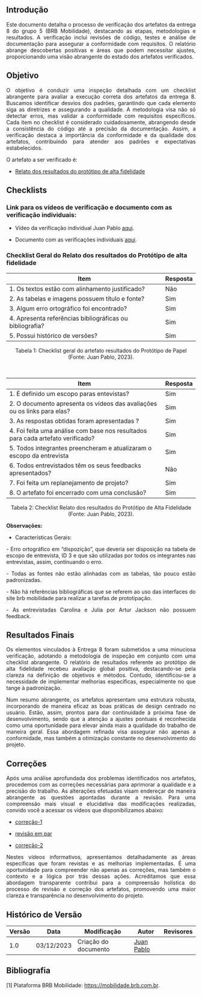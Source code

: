 ## Introdução

<div style="text-align: justify">
    <p>Este documento detalha o processo de verificação dos artefatos da entrega 8 do grupo 5 (BRB Mobilidade), destacando as etapas, metodologias e resultados. A verificação inclui revisões de código, testes e análise de documentação para assegurar a conformidade com requisitos. O relatório abrange descobertas positivas e áreas que podem necessitar ajustes, proporcionando uma visão abrangente do estado dos artefatos verificados. </p>
</div>

## Objetivo
<div style="text-align: justify">
    <p>O objetivo é conduzir uma inspeção detalhada com um checklist abrangente para avaliar a execução correta dos artefatos da entrega 8. Buscamos identificar desvios dos padrões, garantindo que cada elemento siga as diretrizes e assegurando a qualidade. A metodologia visa não só detectar erros, mas validar a conformidade com requisitos específicos. Cada item no checklist é considerado cuidadosamente, abrangendo desde a consistência do código até a precisão da documentação. Assim, a verificação destaca a importância da conformidade e da qualidade dos artefatos, contribuindo para atender aos padrões e expectativas estabelecidos. </p>
</div>

O artefato a ser verificado é:

- [Relato dos resultados do protótipo de alta fidelidade](https://interacao-humano-computador.github.io/2023.2--BRB-Mobilidade/designAvaliacao/prototipo_fidelidade/prototipo_Alta_Fidelidade/)


## Checklists

### Link para os vídeos de verificação e documento com as verificação individuais:

- Vídeo da verificação individual Juan Pablo [aqui](https://youtu.be/r0kBW_aYkxk).

- Documento com as verificações individuais [aqui](https://docs.google.com/document/d/1_xokhSThVGf8vk0qnfp24XYQzLzkewIlTWsSTacwGN0/edit?usp=sharing).

### Checklist Geral do Relato dos resultados do Protótipo de alta fidelidade

|Item|Resposta|
|----|--------|
|1. Os textos estão com alinhamento justificado?| Não|
|2. As tabelas e imagens possuem título e fonte?| Sim|
|3. Algum erro ortográfico foi encontrado?| Sim|
|4. Apresenta referências bibliográficas ou bibliografia?| Sim|
|5. Possui histórico de versões?|Sim|

<div style="text-align: center">
    <p> Tabela 1: Checklist geral do artefato resultados do Protótipo de Papel (Fonte: Juan Pablo, 2023).</p>
</div>

</br>

|Item|Resposta|
|----|--------|
|1. É definido um escopo paras entevistas?| Sim|
|2. O documento apresenta os vídeos das avaliações ou os links para elas?| Sim|
|3. As respostas obtidas foram apresentadas ?| Sim|
|4. Foi feita uma análise com base nos resultados para cada artefato verificado?| Sim|
|5. Todos integrantes preencheram e atualizaram o escopo da entrevista| Sim |
|6. Todos entrevistados têm os seus feedbacks apresentados?|Não|
|7. Foi feita um replanejamento de projeto?| Sim|
|8. O artefato foi encerrado com uma conclusão?| Sim|


<div style="text-align: center">
    <p> Tabela 2: Checklist Relato dos resultados do Protótipo de Alta Fidelidade (Fonte: Juan Pablo, 2023).</p>
</div>

**Observações:**

- Características Gerais:
<div style="text-align: justify">
    <p>- Erro ortográfico em “dispozição”, que deveria ser disposição na tabela de escopo de entrevista, ID 3 e que são utilizadas por todos os integrantes nas entrevistas, assim, continuando o erro. </p>
</div>
<div style="text-align: justify">
    <p>- Todas as fontes não estão alinhadas com as tabelas, tão pouco estão padronizadas.
     </p>
</div>
<div style="text-align: justify">
    <p>- Não há referências bibliográficas que se referem ao uso das interfaces do site brb mobilidade para realizar a tarefas de prototipação.
     </p>
</div>
<div style="text-align: justify">
    <p>- As entrevistadas Carolina e Julia por Artur Jackson não possuem feedback.
     </p>
</div>




## Resultados Finais
<div style="text-align: justify">
<p>Os elementos vinculados à Entrega 8 foram submetidos a uma minuciosa verificação, adotando a metodologia de inspeção em conjunto com uma checklist abrangente. O relatório de resultados referente ao protótipo de alta fidelidade recebeu avaliação global positiva, destacando-se pela clareza na definição de objetivos e métodos. Contudo, identificou-se a necessidade de implementar melhorias específicas, especialmente no que tange à padronização.</p>

<p> Num resumo abrangente, os artefatos apresentam uma estrutura robusta, incorporando de maneira eficaz as boas práticas de design centrado no usuário. Estão, assim, prontos para dar continuidade à próxima fase de desenvolvimento, sendo que a atenção a ajustes pontuais é reconhecida como uma oportunidade para elevar ainda mais a qualidade do trabalho de maneira geral. Essa abordagem refinada visa assegurar não apenas a conformidade, mas também a otimização constante no desenvolvimento do projeto.
</p>
</div>


## Correções
<div style="text-align: justify">
<p>Após uma análise aprofundada dos problemas identificados nos artefatos, procedemos com as correções necessárias para aprimorar a qualidade e a precisão do trabalho. As alterações efetuadas visam endereçar de maneira abrangente as questões apontadas durante a revisão. Para uma compreensão mais visual e elucidativa das modificações realizadas, convido você a acessar os vídeos que disponibilizamos abaixo: </p></div> 

- [correção-1](https://youtu.be/orBJh9imXaY)

- [revisão em par](https://youtu.be/3XPI6G6ErNM)

- [correção-2](https://youtu.be/2gaIUrKf4Ns)

<div style="text-align: justify">
<p>Nestes vídeos informativos, apresentamos detalhadamente as áreas específicas que foram revistas e as melhorias implementadas. É uma oportunidade para compreender não apenas as correções, mas também o contexto e a lógica por trás dessas ações. Acreditamos que essa abordagem transparente contribui para a compreensão holística do processo de revisão e correção dos artefatos, promovendo uma maior clareza e transparência no desenvolvimento do projeto.</p>
</div>


## Histórico de Versão

| Versão | Data       | Modificação                             | Autor                         | Revisores                         |
| ------ | ---------- | --------------------------------------- | ----------------------------- | ----------------------------- |
|    1.0   |   03/12/2023   |   Criação do documento |[Juan Pablo](https://github.com/Juan-Ricarte)  | []() |

## Bibliografia

[1] Plataforma BRB Mobilidade: <https://mobilidade.brb.com.br>. 